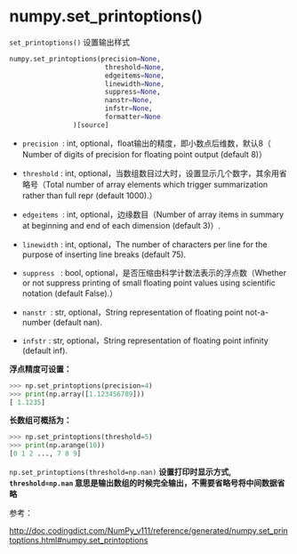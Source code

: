 # numpy.set_printoptions()

`set_printoptions()` 设置输出样式 

```python
numpy.set_printoptions(precision=None, 
						threshold=None, 
						edgeitems=None, 
						linewidth=None, 
						suppress=None, 
						nanstr=None, 
						infstr=None, 
						formatter=None
				)[source]

```

- `precision `: int, optional，float输出的精度，即小数点后维数，默认8（ Number of digits of precision for floating point output (default 8)）

- `threshold` : int, optional，当数组数目过大时，设置显示几个数字，其余用省略号（Total number of array elements which trigger summarization rather than full repr (default 1000).）

- `edgeitems `: int, optional，边缘数目（Number of array items in summary at beginning and end of each dimension (default 3)）.

- `linewidth`  : int, optional，The number of characters per line for the purpose of inserting line breaks (default 75).

- `suppress ` : bool, optional，是否压缩由科学计数法表示的浮点数（Whether or not suppress printing of small floating point values using scientific notation (default False).）

- `nanstr `: str, optional，String representation of floating point not-a-number (default nan).

- `infstr` : str, optional，String representation of floating point infinity (default inf).



**浮点精度可设置：**

```python
>>> np.set_printoptions(precision=4)
>>> print(np.array([1.123456789]))
[ 1.1235]

```

**长数组可概括为：**

```python
>>> np.set_printoptions(threshold=5)
>>> print(np.arange(10))
[0 1 2 ..., 7 8 9]

```

`np.set_printoptions(threshold=np.nan)`
**设置打印时显示方式, `threshold=np.nan` 意思是输出数组的时候完全输出，不需要省略号将中间数据省略**





参考：

<http://doc.codingdict.com/NumPy_v111/reference/generated/numpy.set_printoptions.html#numpy.set_printoptions>

